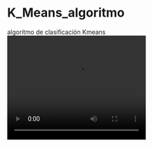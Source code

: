 # K_Means_algoritmo
algoritmo de clasificación Kmeans
<video width="320" height="240" controls>
  <source src="ejecucion.mp4" type="video/mp4">
</video>
